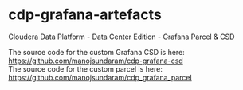 # cdp-grafana-artefacts
Cloudera Data Platform - Data Center Edition - Grafana Parcel & CSD

The source code for the custom Grafana CSD is here: https://github.com/manojsundaram/cdp-grafana-csd<br>
The source code for the custom parcel is here: https://github.com/manojsundaram/cdp_grafana_parcel
